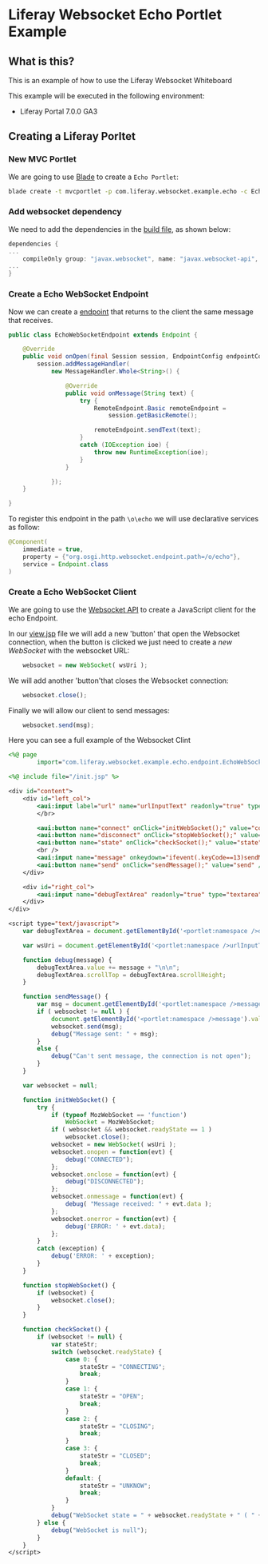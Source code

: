 # Liferay Websocket Echo Portlet Example

## What is this?

This is an example of how to use the Liferay Websocket Whiteboard

This example will be executed in the following environment:

* Liferay Portal 7.0.0 GA3

## Creating a Liferay Porltet

### New MVC Portlet
We are going to use [Blade](https://dev.liferay.com/develop/tutorials/-/knowledge_base/7-0/blade-cli) to create a `Echo Portlet`:

```sh
blade create -t mvcportlet -p com.liferay.websocket.example.echo -c EchoPortlet echo-portlet
```

### Add websocket dependency
We need to add the dependencies in the [build file](build.gradle), as shown below:

```gradle
dependencies {
...
    compileOnly group: "javax.websocket", name: "javax.websocket-api", version: "1.1"
...
}
```

### Create a Echo WebSocket Endpoint
Now we can create a [endpoint](src/main/java/com/liferay/websocket/example/echo/endpoint/EchoWebSocketEndpoint.java) that returns to the client the same message that receives.

```java
public class EchoWebSocketEndpoint extends Endpoint {

	@Override
	public void onOpen(final Session session, EndpointConfig endpointConfig) {
		session.addMessageHandler(
			new MessageHandler.Whole<String>() {

				@Override
				public void onMessage(String text) {
					try {
						RemoteEndpoint.Basic remoteEndpoint =
							session.getBasicRemote();

						remoteEndpoint.sendText(text);
					}
					catch (IOException ioe) {
						throw new RuntimeException(ioe);
					}
				}

			});
	}

}
```

To register this endpoint in the path `\o\echo` we will use declarative services as follow:

```java
@Component(
	immediate = true,
	property = {"org.osgi.http.websocket.endpoint.path=/o/echo"},
	service = Endpoint.class
)
```

### Create a Echo WebSocket Client

We are going to use the [Websocket API](https://www.w3.org/TR/2011/WD-websockets-20110419/) to create a JavaScript client for the echo Endpoint.

In our [view.jsp](src/resources/META-INF/view.jsp) file we will add a new 'button' that open the Websocket connection, 
when the button is clicked we just need to create a *new WebSocket* with the websocket URL:

```javascript
	websocket = new WebSocket( wsUri );
```

We will add another 'button'that closes the Websocket connection:

```javascript
	websocket.close();
```

Finally we will allow our client to send messages:

```javascript
	websocket.send(msg);
```

Here you can see a full example of the Websocket Clint


```jsp
<%@ page
		import="com.liferay.websocket.example.echo.endpoint.EchoWebSocketEndpoint" %>

<%@ include file="/init.jsp" %>

<div id="content">
	<div id="left_col">
		<aui:input label="url" name="urlInputText" readonly="true" type="text" value='<%= "ws://" + request.getServerName() + ":" + request.getServerPort() + EchoWebSocketEndpoint.ECHO_WEBSOCKET_PATH %>' />
		</br>

		<aui:button name="connect" onClick="initWebSocket();" value="connect" />
		<aui:button name="disconnect" onClick="stopWebSocket();" value="disconnect" />
		<aui:button name="state" onClick="checkSocket();" value="state" />
		<br />
		<aui:input name="message" onkeydown="ifevent(.keyCode==13)sendMessage();" type="text" />
		<aui:button name="send" onClick="sendMessage();" value="send" />
	</div>

	<div id="right_col">
		<aui:input name="debugTextArea" readonly="true" type="textarea" />
	</div>
</div>

<script type="text/javascript">
	var debugTextArea = document.getElementById('<portlet:namespace />debugTextArea');

	var wsUri = document.getElementById('<portlet:namespace />urlInputText').value;

	function debug(message) {
		debugTextArea.value += message + "\n\n";
		debugTextArea.scrollTop = debugTextArea.scrollHeight;
	}

	function sendMessage() {
		var msg = document.getElementById('<portlet:namespace />message').value;
		if ( websocket != null ) {
			document.getElementById('<portlet:namespace />message').value = "";
			websocket.send(msg);
			debug("Message sent: " + msg);
		}
		else {
			debug("Can't sent message, the connection is not open");
		}
	}

	var websocket = null;

	function initWebSocket() {
		try {
			if (typeof MozWebSocket == 'function')
				WebSocket = MozWebSocket;
			if ( websocket && websocket.readyState == 1 )
				websocket.close();
			websocket = new WebSocket( wsUri );
			websocket.onopen = function(evt) {
				debug("CONNECTED");
			};
			websocket.onclose = function(evt) {
				debug("DISCONNECTED");
			};
			websocket.onmessage = function(evt) {
				debug( "Message received: " + evt.data );
			};
			websocket.onerror = function(evt) {
				debug('ERROR: ' + evt.data);
			};
		}
		catch (exception) {
			debug('ERROR: ' + exception);
		}
	}

	function stopWebSocket() {
		if (websocket) {
			websocket.close();
		}
	}

	function checkSocket() {
		if (websocket != null) {
			var stateStr;
			switch (websocket.readyState) {
				case 0: {
					stateStr = "CONNECTING";
					break;
				}
				case 1: {
					stateStr = "OPEN";
					break;
				}
				case 2: {
					stateStr = "CLOSING";
					break;
				}
				case 3: {
					stateStr = "CLOSED";
					break;
				}
				default: {
					stateStr = "UNKNOW";
					break;
				}
			}
			debug("WebSocket state = " + websocket.readyState + " ( " + stateStr + " )");
		} else {
			debug("WebSocket is null");
		}
	}
</script>
```
